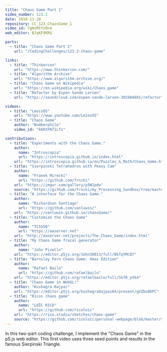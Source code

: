 ```yaml
---
title: "Chaos Game Part 1"
video_number: 123.1
date: 2018-11-28
repository: CC_123_ChaosGame_1
video_id: 7gNzMtYo9n4
web_editor: BJqKF9KRQ

parts:
  - title: "Chaos Game Part 2"
    url: "/CodingChallenges/123.2-chaos-game"

links:
  - title: "Thinkercon"
    url: "https://www.thinkercon.com/"
  - title: "Algorithm Archive"
    url: "https://www.algorithm-archive.org/"
  - title: "Chaos Game on Wikipedia"
    url: "https://en.wikipedia.org/wiki/Chaos_game"
  - title: "Refactor by Espen Sande Larsen"
    url: "https://soundcloud.com/espen-sande-larsen-365984601/refactor"

videos:
  - title: "LeoisOS"
    url: "https://www.youtube.com/LeiosOS"
  - title: "Chaos Game"
    author: "Numberphile"
    video_id: "kbKtFN71Lfs"

contributions:
  - title: "Experiments with the Chaos Game."
    author:
      name: "Introscopia"
      url: "https://introscopia.github.io/index.html"
    url: "https://introscopia.github.io/en/Puzzles_&_Math/Chaos_Game.html"
  - title: "Sierpinski Tetrahedron with Peasy Cam"
    author:
      name: "Franek Mirecki"
      url: "https://github.com/frncki"
    url: "https://imgur.com/gallery/p5W1pdw"
    source: "https://github.com/frncki/my_Processing_Sandbox/tree/master/Sierpinski_Tetrahedron"
  - title: "A interface for the Chaos Game."
    author:
      name: "Richardson Santiago"
      url: "https://github.com/vanluwin/"
    url: "https://vanluwin.github.io/chaosGame/"
  - title: "Customize the Chaos Game"
    author:
      name: "TC5550"
      url: "https://aaserver.net"
    url: "http://aaserver.net/projects/The_Chaos_Game/index.html"
  - title: "My Chaos Game fracal generator"
    author:
      name: "John Pisello"
    url: "https://editor.p5js.org/John30013/full/BkTqYMC07"
  - title: "Barnsley Fern Chaos Game: Xmas Edition"
    author:
      name: "Rafael Bailo"
      url: "https://github.com/rafaelbailo"
    url: "https://editor.p5js.org/rafaelbailo/full/Skf0_yVk4"
  - title: "Chaos Game in WebGL!"
    author: "Kushagra Bajpai"
    url: "https://editor.p5js.org/kushagrabajpai64/present/gVZbu8DPC"
  - title: "Ricos chaos game"
    author:
      name: "LOÏC RICO"
      url: "https://github.com/ricoloic"
    url: "https://rico.studio/sketches/chaos-game"
    source: "https://github.com/ricoloic/personal-webpage/blob/master/src/routes/sketches/chaos-game/ChaosGame.jsx"
---
```


In this two-part coding challenge, I implement the "Chaos Game" in the p5.js web editor. This first video uses three seed points and results in the famous Sierpinski Triangle.
